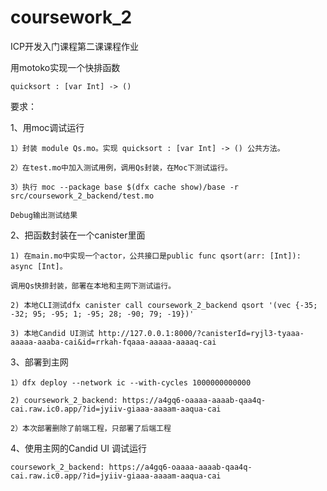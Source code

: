 # coursework_2
ICP开发入门课程第二课课程作业  

用motoko实现一个快排函数  

    quicksort : [var Int] -> ()

要求：  

1、用moc调试运行  

    1）封装 module Qs.mo。实现 quicksort : [var Int] -> () 公共方法。

    2）在test.mo中加入测试用例，调用Qs封装，在Moc下测试运行。

    3）执行 moc --package base $(dfx cache show)/base -r src/coursework_2_backend/test.mo
    
    Debug输出测试结果

2、把函数封装在一个canister里面  

    1) 在main.mo中实现一个actor，公共接口是public func qsort(arr: [Int]): async [Int]。
    
    调用Qs快排封装，部署在本地和主网下测试运行。

    2) 本地CLI测试dfx canister call coursework_2_backend qsort '(vec {-35; -32; 95; -95; 1; -95; 28; -90; 79; -19})'

    3) 本地Candid UI测试 http://127.0.0.1:8000/?canisterId=ryjl3-tyaaa-aaaaa-aaaba-cai&id=rrkah-fqaaa-aaaaa-aaaaq-cai

3、部署到主网
    
    1）dfx deploy --network ic --with-cycles 1000000000000

    2) coursework_2_backend: https://a4gq6-oaaaa-aaaab-qaa4q-cai.raw.ic0.app/?id=jyiiv-giaaa-aaaam-aaqua-cai

    2）本次部署删除了前端工程，只部署了后端工程

4、使用主网的Candid UI 调试运行 

    coursework_2_backend: https://a4gq6-oaaaa-aaaab-qaa4q-cai.raw.ic0.app/?id=jyiiv-giaaa-aaaam-aaqua-cai




